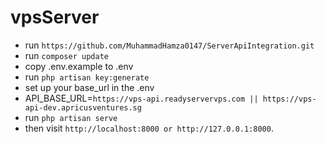 # vpsServer
- run `` https://github.com/MuhammadHamza0147/ServerApiIntegration.git ``
- run ``composer update `` 
- copy .env.example to .env
- run `` php artisan key:generate ``
- set up your base_url in the .env
- API_BASE_URL=``https://vps-api.readyservervps.com || https://vps-api-dev.apricusventures.sg``
- run `` php artisan serve ``
- then visit `` http://localhost:8000 or http://127.0.0.1:8000 ``.
